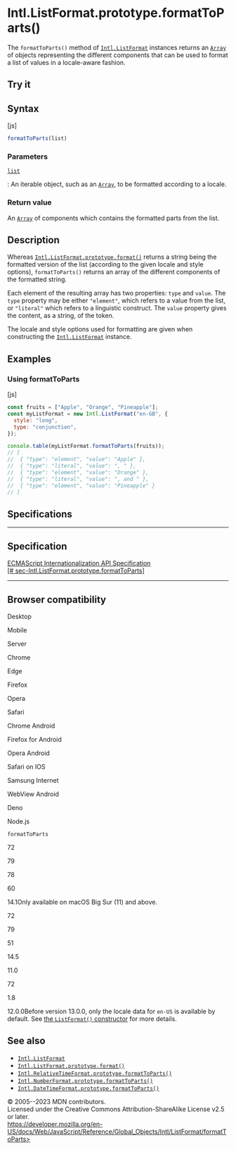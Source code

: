 Intl.ListFormat.prototype.formatToParts()
=========================================

 
The `formatToParts()` method of [`Intl.ListFormat`](../listformat)
instances returns an [`Array`](../../array) of objects representing the
different components that can be used to format a list of values in a
locale-aware fashion.


 
Try it 
------

 



 
Syntax
------

 
 
 
[js]


```js
formatToParts(list)
```




 
### Parameters

 

[`list`](#list)

:   An iterable object, such as an [`Array`](../../array), to be
    formatted according to a locale.



 
### Return value 

 
An [`Array`](../../array) of components which contains the formatted
parts from the list.



 
Description
-----------

 
Whereas [`Intl.ListFormat.prototype.format()`](format) returns a string
being the formatted version of the list (according to the given locale
and style options), `formatToParts()` returns an array of the different
components of the formatted string.

Each element of the resulting array has two properties: `type` and
`value`. The `type` property may be either `"element"`, which refers to
a value from the list, or `"literal"` which refers to a linguistic
construct. The `value` property gives the content, as a string, of the
token.

The locale and style options used for formatting are given when
constructing the [`Intl.ListFormat`](../listformat) instance.



 
Examples
--------


 
### Using formatToParts 

 
 
 
[js]


```js
const fruits = ["Apple", "Orange", "Pineapple"];
const myListFormat = new Intl.ListFormat("en-GB", {
  style: "long",
  type: "conjunction",
});

console.table(myListFormat.formatToParts(fruits));
// [
//  { "type": "element", "value": "Apple" },
//  { "type": "literal", "value": ", " },
//  { "type": "element", "value": "Orange" },
//  { "type": "literal", "value": ", and " },
//  { "type": "element", "value": "Pineapple" }
// ]
```




Specifications
--------------

 
  -----------------------------------------------------------------------------------------------------------------------------
  Specification
  -----------------------------------------------------------------------------------------------------------------------------
  [ECMAScript Internationalization API Specification\
  [\#
  sec-Intl.ListFormat.prototype.formatToParts]](https://tc39.es/ecma402/#sec-Intl.ListFormat.prototype.formatToParts)

  -----------------------------------------------------------------------------------------------------------------------------


Browser compatibility 
---------------------

 


Desktop

Mobile

Server

Chrome

Edge

Firefox

Opera

Safari

Chrome Android

Firefox for Android

Opera Android

Safari on IOS

Samsung Internet

WebView Android

Deno

Node.js

`formatToParts`

72

79

78

60

14.1Only available on macOS Big Sur (11) and above.

72

79

51

14.5

11.0

72

1.8

12.0.0Before version 13.0.0, only the locale data for `en-US` is
available by default. See [the `ListFormat()`
constructor](https://developer.mozilla.org/docs/Web/JavaScript/Reference/Global_Objects/Intl/ListFormat/ListFormat)
for more details.

 
See also 
--------

 
-   [`Intl.ListFormat`](../listformat)
-   [`Intl.ListFormat.prototype.format()`](format)
-   [`Intl.RelativeTimeFormat.prototype.formatToParts()`](../relativetimeformat/formattoparts)
-   [`Intl.NumberFormat.prototype.formatToParts()`](../numberformat/formattoparts)
-   [`Intl.DateTimeFormat.prototype.formatToParts()`](../datetimeformat/formattoparts)



 
© 2005--2023 MDN contributors.\
Licensed under the Creative Commons Attribution-ShareAlike License v2.5
or later.\
https://developer.mozilla.org/en-US/docs/Web/JavaScript/Reference/Global_Objects/Intl/ListFormat/formatToParts>

